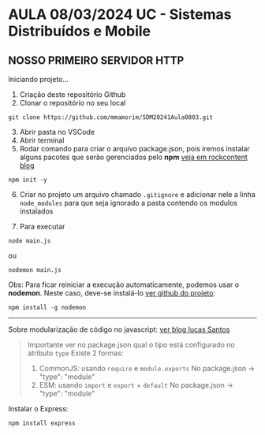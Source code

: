 # AULA 08/03/2024 UC - Sistemas Distribuídos e Mobile

## NOSSO PRIMEIRO SERVIDOR HTTP

Iniciando projeto...

1. Criação deste repositório Github
2. Clonar o repositório no seu local

~~~
git clone https://github.com/mmamorim/SDM20241Aula0803.git
~~~

3. Abrir pasta no VSCode
4. Abrir terminal
5. Rodar comando para criar o arquivo package.json, pois iremos instalar alguns pacotes que serão gerenciados pelo **npm** [veja em rockcontent blog](https://rockcontent.com/br/blog/npm/)

~~~
npm init -y
~~~

6. Criar no projeto um arquivo chamado `.gitignore` e adicionar nele a linha `node_modules` para que seja ignorado a pasta contendo os modulos instalados 
 
7. Para executar 

~~~
node main.js
~~~
ou
~~~
nodemon main.js
~~~

Obs: Para ficar reiniciar a execução automaticamente, podemos usar o **nodemon**. Neste caso, deve-se instalá-lo [ver github do projeto](https://github.com/remy/nodemon): 
~~~
npm install -g nodemon 
~~~

***

Sobre modularização de código no javascript: [ver blog lucas Santos](https://blog.lsantos.dev/os-ecmascript-modules-estao-aqui/)
> Importante ver no package.json qual o tipo está configurado no atributo `type`
> Existe 2 formas: 
>  1. CommonJS: usando `require` e `module.exports` No package.json -> "type": "module"
>  2. ESM: usando `import` e `export` + `default`  No package.json -> "type": "module"

Instalar o Express:
~~~
npm install express 
~~~


